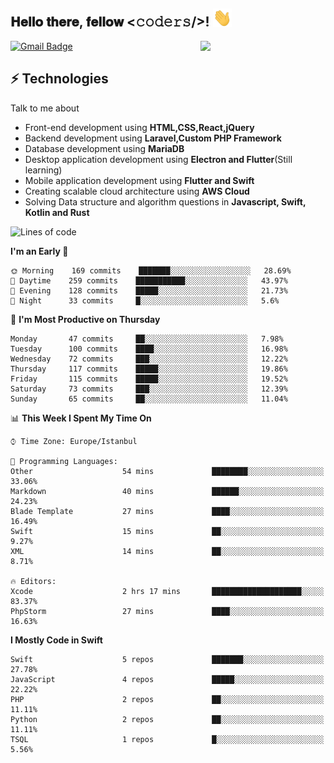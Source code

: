 <h2> 𝐇𝐞𝐥𝐥𝐨 𝐭𝐡𝐞𝐫𝐞, 𝐟𝐞𝐥𝐥𝐨𝐰 <𝚌𝚘𝚍𝚎𝚛𝚜/>! <img src="https://raw.githubusercontent.com/ABSphreak/ABSphreak/master/gifs/Hi.gif" width="30px"></h2>

<img align='right' src='https://user-images.githubusercontent.com/5713670/87202985-820dcb80-c2b6-11ea-9f56-7ec461c497c3.gif' width='200"'>

[![Gmail Badge](https://img.shields.io/badge/-osein.wtr@gmail.com-c14438?style=flat-square&logo=Gmail&logoColor=white&link=mailto:osein.wtr@gmail.com)](mailto:osein.wtr@gmail.com)


## ⚡ Technologies
Talk to me about
- Front-end development using **HTML,CSS,React,jQuery**
- Backend development using **Laravel,Custom PHP Framework**
- Database development using **MariaDB**
- Desktop application development using **Electron and Flutter**(Still learning)
- Mobile application development using **Flutter and Swift**
- Creating scalable cloud architecture using **AWS Cloud**
- Solving Data structure and algorithm questions in **Javascript, Swift, Kotlin and Rust**

<!--## Hello World!! 🤔
- 💬 Ask me about anything an everything.
- 📫 Read my blogs: [Harsh Blog](https://harshblog.xyz)
- 🎯 Portfolio site: [Portfolio](https://harshkumarkhatri.github.io/Portfolio-Site/index.html)
- 🔔 Subscribe:- [Harsh Kumar Khatri](https://www.youtube.com/channel/UCKNtMU9M559bmXxKoT6YeJw)
- ⚡ Fun fact: Internet users blink less than usual.-->

<!--START_SECTION:waka-->
![Lines of code](https://img.shields.io/badge/From%20Hello%20World%20I%27ve%20Written-26.2%20million%20lines%20of%20code-blue)

**I'm an Early 🐤** 

```text
🌞 Morning    169 commits    ███████░░░░░░░░░░░░░░░░░░   28.69% 
🌆 Daytime    259 commits    ███████████░░░░░░░░░░░░░░   43.97% 
🌃 Evening    128 commits    █████░░░░░░░░░░░░░░░░░░░░   21.73% 
🌙 Night      33 commits     █░░░░░░░░░░░░░░░░░░░░░░░░   5.6%

```
📅 **I'm Most Productive on Thursday** 

```text
Monday       47 commits     ██░░░░░░░░░░░░░░░░░░░░░░░   7.98% 
Tuesday      100 commits    ████░░░░░░░░░░░░░░░░░░░░░   16.98% 
Wednesday    72 commits     ███░░░░░░░░░░░░░░░░░░░░░░   12.22% 
Thursday     117 commits    █████░░░░░░░░░░░░░░░░░░░░   19.86% 
Friday       115 commits    █████░░░░░░░░░░░░░░░░░░░░   19.52% 
Saturday     73 commits     ███░░░░░░░░░░░░░░░░░░░░░░   12.39% 
Sunday       65 commits     ██░░░░░░░░░░░░░░░░░░░░░░░   11.04%

```


📊 **This Week I Spent My Time On** 

```text
⌚︎ Time Zone: Europe/Istanbul

💬 Programming Languages: 
Other                    54 mins             ████████░░░░░░░░░░░░░░░░░   33.06% 
Markdown                 40 mins             ██████░░░░░░░░░░░░░░░░░░░   24.23% 
Blade Template           27 mins             ████░░░░░░░░░░░░░░░░░░░░░   16.49% 
Swift                    15 mins             ██░░░░░░░░░░░░░░░░░░░░░░░   9.27% 
XML                      14 mins             ██░░░░░░░░░░░░░░░░░░░░░░░   8.71%

🔥 Editors: 
Xcode                    2 hrs 17 mins       ████████████████████░░░░░   83.37% 
PhpStorm                 27 mins             ████░░░░░░░░░░░░░░░░░░░░░   16.63%

```

**I Mostly Code in Swift** 

```text
Swift                    5 repos             ███████░░░░░░░░░░░░░░░░░░   27.78% 
JavaScript               4 repos             █████░░░░░░░░░░░░░░░░░░░░   22.22% 
PHP                      2 repos             ██░░░░░░░░░░░░░░░░░░░░░░░   11.11% 
Python                   2 repos             ██░░░░░░░░░░░░░░░░░░░░░░░   11.11% 
TSQL                     1 repos             █░░░░░░░░░░░░░░░░░░░░░░░░   5.56%

```



<!--END_SECTION:waka-->
